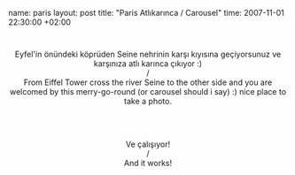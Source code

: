 name: paris
layout: post
title: "Paris Atlıkarınca / Carousel"
time: 2007-11-01 22:30:00 +02:00

<center><a onblur="try {parent.deselectBloggerImageGracefully();} catch(e) {}" href="http://2.bp.blogspot.com/_AZvuJ9kmERM/Ryo5awxekhI/AAAAAAAAASI/_5cDjZXlOG4/s1600-h/DSCN7042_1.JPG"><img style="margin: 0px auto 10px; display: block; text-align: center; cursor: pointer;" src="http://2.bp.blogspot.com/_AZvuJ9kmERM/Ryo5awxekhI/AAAAAAAAASI/_5cDjZXlOG4/s400/DSCN7042_1.JPG" alt="" id="BLOGGER_PHOTO_ID_5127974257646539282" border="0" /></a><br />Eyfel'in önündeki köprüden Seine nehrinin karşı kıyısına geçiyorsunuz ve karşınıza atlı karınca çıkıyor :)<br />/<br />From Eiffel Tower cross the river Seine to the other side and you are welcomed by this merry-go-round (or carousel should i say) :) nice place to take a photo.<br /><br /><br /><a onblur="try {parent.deselectBloggerImageGracefully();} catch(e) {}" href="http://2.bp.blogspot.com/_AZvuJ9kmERM/Ryo6SwxekjI/AAAAAAAAASY/vYtIN7BuhRo/s1600-h/DSCN7201.JPG"><img style="margin: 0px auto 10px; display: block; text-align: center; cursor: pointer;" src="http://2.bp.blogspot.com/_AZvuJ9kmERM/Ryo6SwxekjI/AAAAAAAAASY/vYtIN7BuhRo/s400/DSCN7201.JPG" alt="" id="BLOGGER_PHOTO_ID_5127975219719213618" border="0" /></a><br />Ve çalışıyor!<br />/<br />And it works!<br /></center>
